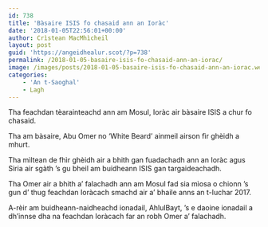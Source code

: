 ```yaml
---
id: 738
title: 'Bàsaire ISIS fo chasaid ann an Ioràc'
date: '2018-01-05T22:56:01+00:00'
author: Crìstean MacMhìcheil
layout: post
guid: 'https://angeidhealur.scot/?p=738'
permalink: /2018-01-05-basaire-isis-fo-chasaid-ann-an-iorac/
image: /images/posts/2018-01-05-basaire-isis-fo-chasaid-ann-an-iorac.webp
categories:
    - 'An t-Saoghal'
    - Lagh
---
```


Tha feachdan tèarainteachd ann am Mosul, Ioràc air bàsaire ISIS a chur fo chasaid.

Tha am bàsaire, Abu Omer no ‘White Beard’ ainmeil airson fìr ghèidh a mhurt.

Tha mìltean de fhìr ghèidh air a bhith gan fuadachadh ann an Ioràc agus Siria air sgàth ’s gu bheil am buidheann ISIS gan targaideachadh.

Tha Omer air a bhith a’ falachadh ann am Mosul fad sia mìosa o chionn ’s gun d’ thug feachdan Ioràcach smachd air a’ bhaile anns an t-Iuchar 2017.

A-rèir am buidheann-naidheachd ionadail, AhlulBayt, ’s e daoine ionadail a dh’innse dha na feachdan Ioràcach far an robh Omer a’ falachadh.
